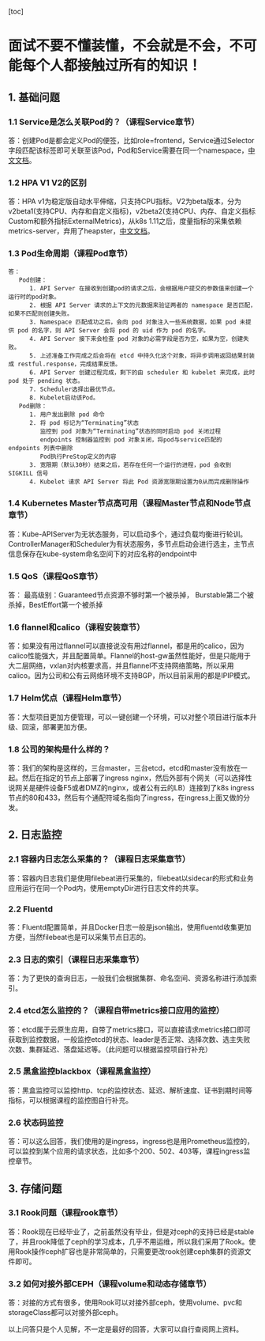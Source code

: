 [toc]

# 面试不要不懂装懂，不会就是不会，不可能每个人都接触过所有的知识！

## 1. 基础问题

### 1.1 Service是怎么关联Pod的？（课程Service章节）
答：创建Pod是都会定义Pod的便签，比如role=frontend，Service通过Selector字段匹配该标签即可关联至该Pod，Pod和Service需要在同一个namespace，[中文文档](https://kubernetes.io/zh/docs/concepts/services-networking/connect-applications-service/)。

### 1.2 HPA V1 V2的区别
答：HPA v1为稳定版自动水平伸缩，只支持CPU指标。V2为beta版本，分为v2beta1(支持CPU、内存和自定义指标)，v2beta2(支持CPU、内存、自定义指标Custom和额外指标ExternalMetrics)，从k8s 1.11之后，度量指标的采集依赖metrics-server，弃用了heapster，[中文文档](https://kubernetes.io/zh/docs/tasks/run-application/horizontal-pod-autoscale/)。

### 1.3 Pod生命周期（课程Pod章节）
````
答：
   Pod创建：
      1. API Server 在接收到创建pod的请求之后，会根据用户提交的参数值来创建一个运行时的pod对象。
      2. 根据 API Server 请求的上下文的元数据来验证两者的 namespace 是否匹配，如果不匹配则创建失败。
      3. Namespace 匹配成功之后，会向 pod 对象注入一些系统数据，如果 pod 未提供 pod 的名字，则 API Server 会将 pod 的 uid 作为 pod 的名字。
      4. API Server 接下来会检查 pod 对象的必需字段是否为空，如果为空，创建失败。
      5. 上述准备工作完成之后会将在 etcd 中持久化这个对象，将异步调用返回结果封装成 restful.response，完成结果反馈。
      6. API Server 创建过程完成，剩下的由 scheduler 和 kubelet 来完成，此时 pod 处于 pending 状态。
      7. Scheduler选择出最优节点。
      8. Kubelet启动该Pod。
   Pod删除：
      1. 用户发出删除 pod 命令
      2. 将 pod 标记为“Terminating”状态
         监控到 pod 对象为“Terminating”状态的同时启动 pod 关闭过程
         endpoints 控制器监控到 pod 对象关闭，将pod与service匹配的 endpoints 列表中删除
         Pod执行PreStop定义的内容
      3. 宽限期（默认30秒）结束之后，若存在任何一个运行的进程，pod 会收到 SIGKILL 信号
      4. Kubelet 请求 API Server 将此 Pod 资源宽限期设置为0从而完成删除操作
````

### 1.4 Kubernetes Master节点高可用（课程Master节点和Node节点章节）
答：Kube-APIServer为无状态服务，可以启动多个，通过负载均衡进行轮训。ControllerManager和Scheduler为有状态服务，多节点启动会进行选主，主节点信息保存在kube-system命名空间下的对应名称的endpoint中

### 1.5 QoS（课程QoS章节）
答： 最高级别：Guaranteed节点资源不够时第一个被杀掉， Burstable第二个被杀掉，BestEffort第一个被杀掉

### 1.6 flannel和calico（课程安装章节）
答：如果没有用过flannel可以直接说没有用过flannel，都是用的calico，因为calico性能强大，并且配置简单。Flannel的host-gw虽然性能好，但是只能用于大二层网络，vxlan对内核要求高，并且flannel不支持网络策略，所以采用calico。因为公司和公有云网络环境不支持BGP，所以目前采用的都是IPIP模式。

### 1.7 Helm优点（课程Helm章节）
答：大型项目更加方便管理，可以一键创建一个环境，可以对整个项目进行版本升级、回滚，部署更加方便。

### 1.8 公司的架构是什么样的？
答：我们的架构是这样的，三台master，三台etcd，etcd和master没有放在一起。然后在指定的节点上部署了ingress nginx，然后外部有个网关（可以选择性说网关是硬件设备F5或者DMZ的nginx，或者公有云的LB）连接到了k8s ingress节点的80和433，然后有个通配符域名指向了ingress，在ingress上面又做的分发。


## 2. 日志监控
### 2.1 容器内日志怎么采集的？（课程日志采集章节）
答：容器内日志我们是使用filebeat进行采集的，filebeat以sidecar的形式和业务应用运行在同一个Pod内，使用emptyDir进行日志文件的共享。

### 2.2 Fluentd
答：Fluentd配置简单，并且Docker日志一般是json输出，使用fluentd收集更加方便，当然filebeat也是可以采集节点日志的。

### 2.3 日志的索引（课程日志采集章节）
答：为了更快的查询日志，一般我们会根据集群、命名空间、资源名称进行添加索引。

### 2.4 etcd怎么监控的？（课程自带metrics接口应用的监控）
答：etcd属于云原生应用，自带了metrics接口，可以直接请求metrics接口即可获取到监控数据，一般监控etcd的状态、leader是否正常、选择次数、选主失败次数、集群延迟、落盘延迟等。（此问题可以根据监控项自行补充）

### 2.5 黑盒监控blackbox（课程黑盒监控）
答：黑盒监控可以监控http、tcp的监控状态、延迟、解析速度、证书到期时间等指标，可以根据课程的监控图自行补充。

### 2.6 状态码监控
答：可以这么回答，我们使用的是ingress，ingress也是用Prometheus监控的，可以监控到某个应用的请求状态，比如多个200、502、403等，课程ingress监控章节。

## 3. 存储问题
### 3.1 Rook问题（课程rook章节）
答：Rook现在已经毕业了，之前虽然没有毕业，但是对ceph的支持已经是stable了，并且rook降低了ceph的学习成本，几乎不用运维，所以我们采用了Rook。使用Rook操作ceph扩容也是非常简单的，只需要更改rook创建ceph集群的资源文件即可。

### 3.2 如何对接外部CEPH（课程volume和动态存储章节）
答：对接的方式有很多，使用Rook可以对接外部ceph，使用volume、pvc和storageClass都可以对接外部ceph。


以上问答只是个人见解，不一定是最好的回答，大家可以自行查阅网上资料。
